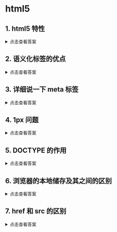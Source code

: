 # html5

## 1. html5 特性

<details>
<summary>点击查看答案</summary>

1. 标签：新增语义化标签、多媒体标签、`<canvas>`标签
2. 属性：表单改进，提供了强制校验的 API，如`<input>`中的`type`属性
3. 存储：对于本地离线存储更好对支持，新增了 localStorage、sessionStorage、IndexDB，提供 AppCache 接口，支持应用缓存机制

</details>

## 2. 语义化标签的优点

<details>
<summary>点击查看答案</summary>

1. 利于 SEO
2. 代码结构更加清晰，便于阅读
3. 利于设备解析

</details>

## 3. 详细说一下 meta 标签

<details>
<summary>点击查看答案</summary>

meta 标签提供描述页面的元信息。

</details>

## 4. 1px 问题

<details>
<summary>点击查看答案</summary>

rem + viewport

1. rem 是相对于根元素的`font-size`计算的相对单位，例如，默认情况下浏览器`font-size`为 16px，所以有`16px=1rem`
2. 使用 meta 标签，设置 viewport

```js
  <meta name="viewport" content="width=device-width, initial-scale=1">
```

</details>

## 5. DOCTYPE 的作用

<details>
<summary>点击查看答案</summary>

声明文档类型，告知浏览器用什么模式解析页面。

怪异模式：浏览器会模拟 Navigator 4 与 Internet Explorer 5 的非标准行为解析页面  
标准模式：浏览器会以 W3C 标准解析页面

</details>

## 6. 浏览器的本地储存及其之间的区别

<details>
<summary>点击查看答案</summary>

1. cookie: html5 之前本地储存的主要方式，大小为 4k
2. localStorage: html5 新特性，持久性储存，只可以主动清除，大小为 5M
3. sessionStorage: html5 新特性，会话性储存，选项卡被关闭时即被清除，大小为 5M
4. IndexDB: 异步执行的事务型数据库系统，以键值对的形式进行储存，同样遵守同源策略

</details>

## 7. href 和 src 的区别

<details>
<summary>点击查看答案</summary>

1. href(hypeReference)会并行的下载资源，不会阻塞浏览器解析
2. src(resource)会阻塞页面解析，直到资源下载完毕

</details>
